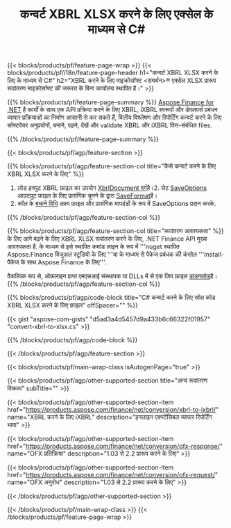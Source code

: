 ﻿---
title: कन्वर्ट XBRL XLSX करने के लिए एक्सेल के माध्यम से C#
description: नमूना कोड के लिए XBRL करने के लिए एक्सेल XLSX C# रूपांतरण है। उपयोग API उदाहरण कोड बैच के लिए XBRL फ़ाइलों को XLSX भीतर रूपांतरण .NET आधारित आवेदन है। 
url: /hi/net/conversion/xbrl-to-xlsx/
family: finance
platformtag: net
feature: conversion
informat: XBRL
outformat: XLSX
otherformats: iXBRL
---
{{< blocks/products/pf/feature-page-wrap >}}
{{< blocks/products/pf/i18n/feature-page-header h1="कन्वर्ट XBRL XLSX करने के लिए के माध्यम से C#" h2="XBRL करने के लिए माइक्रोसॉफ्ट <समर्थन>®</sup> एक्सेल XLSX प्रारूप रूपांतरण माइक्रोसॉफ्ट की जरूरत के बिना कार्यालय स्थापित है।" >}}

{{% blocks/products/pf/feature-page-summary %}}
[Aspose.Finance for .NET](https://products.aspose.com/finance/net/) है कार्यों के साथ एक API प्रक्रिया करने के लिए XBRL, iXBRL स्वरूपों और डेवलपर्स प्रबंधन व्यापार प्रक्रियाओं का निर्माण आसानी से कर सकते हैं, वित्तीय विश्लेषण और रिपोर्टिंग कन्वर्ट करने के लिए सॉफ्टवेयर अनुप्रयोगों, बनाने, पढ़ने, देखें और validate XBRL और iXBRL वित्त-संबंधित files. 

{{% /blocks/products/pf/feature-page-summary %}}

{{< blocks/products/pf/agp/feature-section >}}

{{% blocks/products/pf/agp/feature-section-col title="कैसे कन्वर्ट करने के लिए XBRL XLSX करने के लिए" %}}
1. लोड इनपुट XBRL फ़ाइल का उपयोग [XbrlDocument वर्ग](https://apireference.aspose.com/finance/net/aspose.finance.xbrl/xbrldocument)है।2. सेट [SaveOptions](https://apireference.aspose.com/finance/net/aspose.finance.xbrl/saveoptions) आउटपुट फ़ाइल के लिए प्रासंगिक चुनने के द्वारा [SaveFormat](https://apireference.aspose.com/finance/net/aspose.finance.xbrl/saveformat)है।
3. कॉल के [बचाने विधि](https://apireference.aspose.com/finance/net/aspose.finance.xbrl.xbrldocument/save/methods/2) लक्ष्य फ़ाइल और प्रासंगिक मापदंडों के रूप में SaveOptions प्रदान करके.

{{% /blocks/products/pf/agp/feature-section-col %}}

{{% blocks/products/pf/agp/feature-section-col title="रूपांतरण आवश्यकता" %}}
के लिए आगे बढ़ने के लिए XBRL XLSX रूपांतरण करने के लिए, .NET Finance API मुख्य आवश्यकता है. के माध्यम से इसे स्थापित कमांड लाइन के रूप में '''nuget स्थापित Aspose.Finance विजुअल स्टूडियो के लिए '''या के माध्यम से पैकेज प्रबंधक की कंसोल '''Install-पैकेज के साथ Aspose.Finance के लिए'''.

वैकल्पिक रूप से, ऑफ़लाइन प्राप्त एमएसआई संस्थापक या DLLs में से एक ज़िप फ़ाइल [डाउनलोड](https://downloads.aspose.com/finance/net)है।
{{% /blocks/products/pf/agp/feature-section-col %}}

{{% blocks/products/pf/agp/code-block title="C# कन्वर्ट करने के लिए स्रोत कोड XBRL XLSX करने के लिए फ़ाइल" offSpacer="" %}}

{{< gist "aspose-com-gists" "d5ad3a4d5457d9a433b6c66322f01957" "convert-xbrl-to-xlsx.cs" >}}

{{% /blocks/products/pf/agp/code-block %}}

{{< /blocks/products/pf/agp/feature-section >}}

{{< blocks/products/pf/main-wrap-class isAutogenPage="true" >}}

{{< blocks/products/pf/agp/other-supported-section title="अन्य रूपांतरण विकल्प" subTitle="" >}}

{{< blocks/products/pf/agp/other-supported-section-item href="https://products.aspose.com/finance/net/conversion/xbrl-to-ixbrl/" name="XBRL करने के लिए iXBRL" description="इनलाइन एक्स्टेंसिबल व्यापार रिपोर्टिंग भाषा" >}}

{{< blocks/products/pf/agp/other-supported-section-item href="https://products.aspose.com/finance/net/conversion/ofx-response/" name="OFX प्रतिक्रिया" description="1.03 से 2.2 प्रारूप करने के लिए" >}}

{{< blocks/products/pf/agp/other-supported-section-item href="https://products.aspose.com/finance/net/conversion/ofx-request/" name="OFX अनुरोध" description="1.03 से 2.2 प्रारूप करने के लिए" >}}

{{< /blocks/products/pf/agp/other-supported-section >}}

{{< /blocks/products/pf/main-wrap-class >}}
{{< /blocks/products/pf/feature-page-wrap >}}